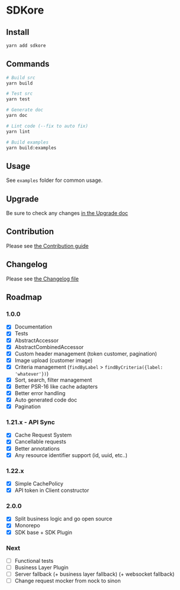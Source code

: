 SDKore
===

## Install

```bash
yarn add sdkore
```

## Commands
```bash
# Build src
yarn build

# Test src
yarn test

# Generate doc
yarn doc

# Lint code (--fix to auto fix)
yarn lint

# Build examples
yarn build:examples
```

## Usage

See `examples` folder for common usage.

## Upgrade

Be sure to check any changes [in the Upgrade doc](UPGRADE.md)

## Contribution

Please see [the Contribution guide](CONTRIBUTING.md)

## Changelog

Please see [the Changelog file](CHANGELOG.md)


## Roadmap
### 1.0.0
- [x] Documentation
- [x] Tests
- [x] AbstractAccessor
- [x] AbstractCombinedAccessor
- [x] Custom header management (token customer, pagination)
- [x] Image upload (customer image)
- [x] Criteria management (`findByLabel` > `findByCriteria({label: 'whatever'})`)
- [x] Sort, search, filter management
- [x] Better PSR-16 like cache adapters
- [x] Better error handling
- [x] Auto generated code doc
- [x] Pagination

### 1.21.x - API Sync
- [x] Cache Request System
- [x] Cancellable requests
- [x] Better annotations
- [x] Any resource identifier support (id, uuid, etc..)

### 1.22.x
- [x] Simple CachePolicy
- [x] API token in Client constructor

### 2.0.0
- [x] Split business logic and go open source
- [x] Monorepo
- [x] SDK base + SDK Plugin

### Next
- [ ] Functional tests
- [ ] Business Layer Plugin
- [ ] Server fallback (+ business layer fallback) (+ websocket fallback)
- [ ] Change request mocker from nock to sinon
